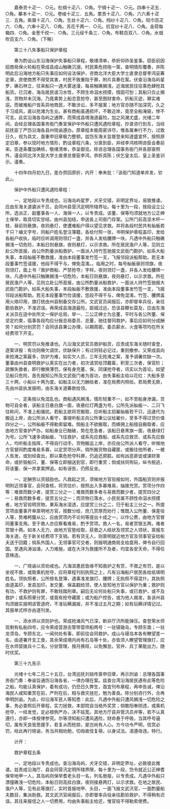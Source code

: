 <!-- { "loadSidebar": true } -->
　　嘉泰贡十疋一．○元。杜绸十疋八．○角。宁绸十疋一．○元。四串十疋五．○角。摹本十疋一．○元。卷绫十疋三．五角。累贡十疋八．○角。六六素十疋三．五角。紫眉十疋八．○角。生丝十疋六．○角。绉纱十疋八．○角。轻巾百疋六．○角。六串十疋八．○角。苏花千两一．○元。抗官纱十疋八．○角。金荷每箱四．○角。金葱千绞一．○角。三元绥千条三．○角。布鞋百双八．○角。水烟吹百支六．○角。（下略）

　　第三十八失事船只保护章程

　　奏为酌设山东沿海保护失事船只章程，敬缮清单，恭折仰祚圣鉴事。窃臣前因招商局保火轮船在荣成县成山触礁沉溺，村民乘危捞拖一案，查明情形覆奏，并陈明此后沿海地方船只失事应如何设法保护，咨商北洋大臣大学士直隶总督李鸿妥筹定章，庶使商贾不得受其害，村民不致重陷于罪，附片具奏在案。伏查沿海岛屿星罗，礁石林立，往来船只一遇大雾迷漫，每易触礁搁浅，近海居民往往乘危肆抢其船货。已沉者，海岛居民谙习水性，不顾生命泅水捞摸，情固可恕；其船只仅止搁浅，货物并未沉海，乃竟乘势上船恣意抢夺，甚至图财害命，折船灭迹，罪实难逭。而被难船户皆系异地商民，不敢涉讼，多不报案；地方官亦随不加深究，久之于习成风，直以抢滩为生业。甚有商船虽遇损坏，不敢近岸，竟至全船淹毙，惨不可言。此实沿海各岛屿之通弊，而荣成县境海道最险，加之风潮尤盛，光绪二年间，会经总理各国事务衙门奏宣保护中外船只遭风遇险章程，抄录咨行到东，当经前抚臣丁严饬沿海各县州晓谕遵办。原章程本极周密详尽，惟各属奉行不力，过致日久，视为具文，亟重申旧章极力整顿。兹饬东海关监督登来知道盛宣怀，按照原定旧章，参以现时地方情形，酌设章程六条，分禀到臣，并经李鸿核明咨臣会奏前来。臣逐条覆加确核，敬缮清单，恭呈御览。除咨总理各国事务衙门并各部查照外，谨会同北洋大臣大学士直隶总督臣李鸿，恭折具陈；伏乞皇太后、皇上圣鉴训示。谨奏。

　　十四年四月初九日，差办赍回原折，内开：奉朱批：『该衙门知道单并发，钦此」。

　　保护中外船只遭风遇险章程：

　　一、定地段以专责成也。沿海岛屿星罗，犬牙交错，非明定界址，易致推诿。应由东海关道遴派干员，会同州县营汛定明所辖界址。每十里为一段，按段设立公所，选派正、副董事各一人、海保一人，以专责成。该董、保等均须就地方公正绅士保举，取具切实甘结，由州县加结，申送各上司衙门存案。公所门前高坚木杆一枝，昼前则悬旗，夜则悬灯，使遭难船户得以望见求救。并将各段村民共有舢舨若干只？编文字号，同船户姓名登注簿籍，各给付照一张，书明保护章程盖印，发给各船户收执，临时应听调用则领灯一盏，并各人发给腰牌一块，凡遇中外船只触礁搁浅一切危险，本船日则悬旗，夜则悬灯，以示求救。所在居民渔户人等，见则立赴公所首报，由公所酌量派船救护，一面派人持竹签驰报文武衙门勘护。如系大船失事，本段舢舨不敷救援，准由本段董事发竹签一支，飞报邻段派船帮助。若无本段董事竹签请援，他段不得干与，俾免混淆。。临用之时，每号舢舨昼则领旗，夜则领灯，面上书『救护商船、严禁抢夺』字样。夜则领灯一盏，并各人发给腰牌一块，凡遇中外船只触礁搁浅一切危险，本船日则悬旗，夜则悬灯，以示求救。所在居民渔户人等，见则立赴公所首报，由公所酌量派船救护，一面派人持竹签驰报大武衙门勘护。如系大船失事，本段舢舨不敷救援，准由本段董事发竹签一支，飞报邻段派船帮助。若无本段董事竹俭请援，怹段不得干与，俾免混淆。竹签、腰牌盖用火烙印用，旗灯统由州县制备交存公所。文武官员闻报后，亦即督率兵役，亲往勘验救护，不准迟误。再荣成县海道最险，距城过远，恐该县鞭长莫及，应由东海关派员在适中处所文一保护总局，举一、二公正绅士为总董，平时与各公所董、保坚定约束，临事各段均应分报总局委员、总董，驰往督同救护。事后应如何分成酬劳？如何分别赏罚？会同该县秉公办理，以期周密。委员薪水、火食等项均在所关经费项下开支。

　　一、明赏罚以免推诿也。凡沿海文武官员救护船货，应责成东海关随时查登，逐案详报：有功则瘠欠调优，优缺保升；有过则轻必记过，重则撤参。又荣成县向来抢滩之案最多，防护为难，如实欠人员，三年无抢滩之案，准予调署优缺一次。董事由州县查明救护认真实在出力者，初次请赏给顶戴匾，积至三次者，保官阶；疏懈失救者，即行撤换薄罚。保有身充董、保，同谋抢夺者，讯实以为首论。如望见船只危险，首先报知公所及文武衙门者为首功，由失事船主给以花红：大船多至三十两，小船以十两为度。如船主以无力酬给者，准在局费内照给。若局费无款，先由州县执发报明，由东海关道筹款给领。

　　一、定条规以免混乱也。商船遇风搁浅，情形轻重不一，如不至船身渗漏，货物可自全者，该船主日悬白旗一面，夜悬红灯两盏为号。公所先派舢舨一、二只飞往称问，不准上船骚扰。若船主欲将货搬取，应听船主招雇舢舨若干只，迅速代为搬运上岸，由公所派人看守，事竣听船主向公所秉公议给雇价，至多不得过货价值四分之一，公所舢舨不得勒索留难。倘船主不欲搬取，而蜂拥上船擅自搬取者，应由地方官查护严办。如船身业已触破，势在危急者，该船日悬黑旗一面，夜悬绿灯为号。公所飞速多调舢舨，飞往救护，或系先应救船、或系先应救货、或系先应救人，均听船主指挥，不得自行动手。货物搬运上岸，亦应由公所派人看守，听候地方官督同酌度难易多寡，以定赏项分声。倘所搬货物自藏匿，或搬往他所者，一被人告发，或别经查出，即以乘危抢夺科罪，仍追还原脏。如有凶恶匪徒或谋财害命，或折毁船只，董、保等立即捆送到官，即行重赏；倘或扶同徇玩，纵令脱逃，将该董、保一并拿案押追。如有诬告，仍照反坐。

　　一、定酬劳以资鼓励也。凡救起之货，须候地方官验报如何，外国船货则并报明附近领事官，会同查核，将货估价，按照出入多寡难易，抽拨充赏。赏项分作四等：难救而数少者，提赏三分之一；难救而数多者与易救而数少者，提赏四分之一；易救而数多者，提赏五分之一；而货物已落水，小民贫属不顾性命泅水捞摸者，地方官验明货物，果系海水湿透，应提赏三分之二，归于船主三分之一。所提赏项由董事开单禀明地方官，按数分给，庶几赏厚而劝行；惟既入公所董、保差役人等，势难枵腹从公，应由赏项内不论何等提出十成之一，以作公费，由地方官督同董事支用。至于救人亦应察看难易，酌予赏项。救人一名，易者赏银五两，难者赏银十两。如本人无力，由地方官塾给取，获救之人结状及领赏之人领状，禀报东海关道，在于新关经费项下支销。若有货无人，则禀明就近地方官及领事官妥给船夫送于回籍；倘系外国人，无领事官可交者，则报明通商局支给盘用，俾令自行回国。至遇风涛汹涌，人力难施，或在大洋为救援所不及者，均宜各安天命，不得任意株连。

　　一、广晓谕以资劝戒也。凡海滨愚民皆缘不知救护之有赏，不救之有罚，是以坐视不救，或致乘机抢夺，应将章程刊刻执照之上，凡有沿海船户居民各给纸填明姓名。领执照者，公所按名登簿，遇事准发旗灯、腰牌；无执照不得混什。其执照由道盖印，发县加印，发交董、保盖戳给领，使人皆知地方官以保护为重；救护则有功，不救护则有罪，不敢轻踏刑章。嗣后无论何处船只失事，或已救护，或不及救护；或系照章分赏，或竟有抢夺藏匿；或为船户控告，或为他人揭发，各该州县均须据实报明该管道府，不准玩瞒漏报，并不准过五月之期；如有玩瞒详情记过。其报单式样亦由道刊发。

　　一、添水师以资防护也。荣成抢滩风气已深，断非厅汛所能弹压。查登荣水师现剩有私船四号，应令荣成营游击管带营师船两号：一驻镆锄岛，专顾东南；一驻龙须岛，专顾东北，一闻何处有事，即前往会同救护。成山与镆岛本各有瞭望差一名，由道署开支工食，其余荣成境内尚有石岛等十处，亦皆须人瞭望管理旗灯，应在水师营拨兵十二名，分驻管理，按月换班，以免懈怠。官弁、兵丁果能出力，随时优奖。

　　第三十九告示

　　光绪十七年二月二十五日，台湾巡抚刘铭传禀申旧章，再示剀谕：总理各国事务衙门奏：奉谕旨通饬沿海各省，一律办理在案。兹查台湾沿海居民遇有此等危险之船，均能认真保护，着有成功，仍恐日久弊生，亟宜刊布章程，再申告诫，俾沿海民人咸知重赏在前，严刑在后，相与救灾拯厄，勉为善良。除分别咨行外，合再申明剀谕。为此，仰沿海军民人等知悉：此后，凡遇中外船只遭风搁浅一切危险之事，务必查照后开章程，实力拯救，本部院自当格外奖赏；倘敢阳奉阴违，或乘机抢夺，一经发觉，定必按例严办，决不姑宽。其地方厅县并管汛员弁等，若不认真遵行，亦即一体按律参究。尔等须知船只遭风遇险，财命悬于呼吸，当其呼号逼切，属有天良皆思援手，若复从而抢掠，是岂尚有人心。方今功令严明，信赏必罚，经此再行晓谕，务当共相劝勉，切毋故伎复萌，以身试法。凛遵毋违。特行。

　　计开：

　　救护章程五条

　　一、定地段以专责成也。查沿海岛屿，犬牙交错，非明定界址，必致彼此推诿。兹责成沿海厅、县会同营汛定明所辖界限，每十里为一段，饬令就近公正绅耆保举地甲一人，其岛屿则保举耆老头目一名，列名册报，以专责成。凡遇中外船只漂撞礁浅一切危险，本船日则高挂白旗，夜则接悬两灯，以示求救。在地之居民、渔户人等，见有此等旗灯，实时首报地甲、头目，一面飞报文武汛官，一面酌量船夫数目，集派助救。其文武汛官闻报后，亦即督率兵役亲往勘验救护，不得稍有迟误。其往来报信之人一切费用，均由失事船主给还，惟官役不得勒索使费。

